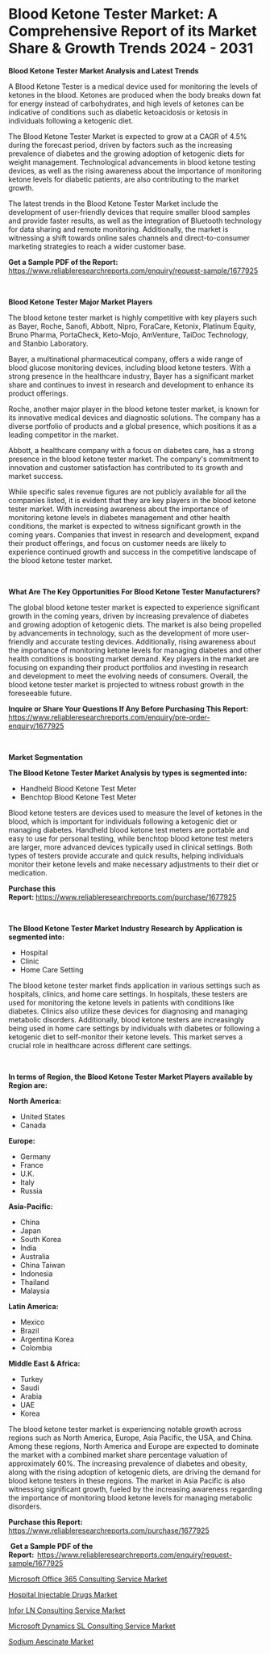 <p><h1>Blood Ketone Tester Market: A Comprehensive Report of its Market Share & Growth Trends 2024 - 2031</h1></p><p><strong>Blood Ketone Tester Market Analysis and Latest Trends</strong></p>
<p><p>A Blood Ketone Tester is a medical device used for monitoring the levels of ketones in the blood. Ketones are produced when the body breaks down fat for energy instead of carbohydrates, and high levels of ketones can be indicative of conditions such as diabetic ketoacidosis or ketosis in individuals following a ketogenic diet.</p><p>The Blood Ketone Tester Market is expected to grow at a CAGR of 4.5% during the forecast period, driven by factors such as the increasing prevalence of diabetes and the growing adoption of ketogenic diets for weight management. Technological advancements in blood ketone testing devices, as well as the rising awareness about the importance of monitoring ketone levels for diabetic patients, are also contributing to the market growth.</p><p>The latest trends in the Blood Ketone Tester Market include the development of user-friendly devices that require smaller blood samples and provide faster results, as well as the integration of Bluetooth technology for data sharing and remote monitoring. Additionally, the market is witnessing a shift towards online sales channels and direct-to-consumer marketing strategies to reach a wider customer base.</p></p>
<p><strong>Get a Sample PDF of the Report:&nbsp;</strong> <a href="https://www.reliableresearchreports.com/enquiry/request-sample/1677925">https://www.reliableresearchreports.com/enquiry/request-sample/1677925</a></p>
<p>&nbsp;</p>
<p><strong>Blood Ketone Tester Major Market Players</strong></p>
<p><p>The blood ketone tester market is highly competitive with key players such as Bayer, Roche, Sanofi, Abbott, Nipro, ForaCare, Ketonix, Platinum Equity, Bruno Pharma, PortaCheck, Keto-Mojo, AmVenture, TaiDoc Technology, and Stanbio Laboratory. </p><p>Bayer, a multinational pharmaceutical company, offers a wide range of blood glucose monitoring devices, including blood ketone testers. With a strong presence in the healthcare industry, Bayer has a significant market share and continues to invest in research and development to enhance its product offerings.</p><p>Roche, another major player in the blood ketone tester market, is known for its innovative medical devices and diagnostic solutions. The company has a diverse portfolio of products and a global presence, which positions it as a leading competitor in the market.</p><p>Abbott, a healthcare company with a focus on diabetes care, has a strong presence in the blood ketone tester market. The company's commitment to innovation and customer satisfaction has contributed to its growth and market success.</p><p>While specific sales revenue figures are not publicly available for all the companies listed, it is evident that they are key players in the blood ketone tester market. With increasing awareness about the importance of monitoring ketone levels in diabetes management and other health conditions, the market is expected to witness significant growth in the coming years. Companies that invest in research and development, expand their product offerings, and focus on customer needs are likely to experience continued growth and success in the competitive landscape of the blood ketone tester market.</p></p>
<p>&nbsp;</p>
<p><strong>What Are The Key Opportunities For Blood Ketone Tester Manufacturers?</strong></p>
<p><p>The global blood ketone tester market is expected to experience significant growth in the coming years, driven by increasing prevalence of diabetes and growing adoption of ketogenic diets. The market is also being propelled by advancements in technology, such as the development of more user-friendly and accurate testing devices. Additionally, rising awareness about the importance of monitoring ketone levels for managing diabetes and other health conditions is boosting market demand. Key players in the market are focusing on expanding their product portfolios and investing in research and development to meet the evolving needs of consumers. Overall, the blood ketone tester market is projected to witness robust growth in the foreseeable future.</p></p>
<p><strong>Inquire or Share Your Questions If Any Before Purchasing This Report:</strong> <a href="https://www.reliableresearchreports.com/enquiry/pre-order-enquiry/1677925">https://www.reliableresearchreports.com/enquiry/pre-order-enquiry/1677925</a></p>
<p>&nbsp;</p>
<p><strong>Market Segmentation</strong></p>
<p><strong>The Blood Ketone Tester Market Analysis by types is segmented into:</strong></p>
<p><ul><li>Handheld Blood Ketone Test Meter</li><li>Benchtop Blood Ketone Test Meter</li></ul></p>
<p><p>Blood ketone testers are devices used to measure the level of ketones in the blood, which is important for individuals following a ketogenic diet or managing diabetes. Handheld blood ketone test meters are portable and easy to use for personal testing, while benchtop blood ketone test meters are larger, more advanced devices typically used in clinical settings. Both types of testers provide accurate and quick results, helping individuals monitor their ketone levels and make necessary adjustments to their diet or medication.</p></p>
<p><strong>Purchase this Report:&nbsp;</strong><a href="https://www.reliableresearchreports.com/purchase/1677925">https://www.reliableresearchreports.com/purchase/1677925</a></p>
<p>&nbsp;</p>
<p><strong>The Blood Ketone Tester Market Industry Research by Application is segmented into:</strong></p>
<p><ul><li>Hospital</li><li>Clinic</li><li>Home Care Setting</li></ul></p>
<p><p>The blood ketone tester market finds application in various settings such as hospitals, clinics, and home care settings. In hospitals, these testers are used for monitoring the ketone levels in patients with conditions like diabetes. Clinics also utilize these devices for diagnosing and managing metabolic disorders. Additionally, blood ketone testers are increasingly being used in home care settings by individuals with diabetes or following a ketogenic diet to self-monitor their ketone levels. This market serves a crucial role in healthcare across different care settings.</p></p>
<p>&nbsp;</p>
<p><strong>In terms of Region, the Blood Ketone Tester Market Players available by Region are:</strong></p>
<p>
    <p> <strong> North America: </strong>
        <ul>
            <li>United States</li>
            <li>Canada</li>
        </ul>
        </p> 
    <p> <strong> Europe: </strong>
        <ul>
            <li>Germany</li>
            <li>France</li>
            <li>U.K.</li>
            <li>Italy</li>
            <li>Russia</li>
        </ul>
        </p> 
    <p> <strong> Asia-Pacific: </strong>
        <ul>
            <li>China</li>
            <li>Japan</li>
            <li>South Korea</li>
            <li>India</li>
            <li>Australia</li>
            <li>China Taiwan</li>
            <li>Indonesia</li>
            <li>Thailand</li>
            <li>Malaysia</li>
        </ul>
        </p> 
    <p> <strong> Latin America: </strong>
        <ul>
            <li>Mexico</li>
            <li>Brazil</li>
            <li>Argentina Korea</li>
            <li>Colombia</li>
        </ul>
        </p> 
    <p> <strong> Middle East & Africa: </strong>
        <ul>
            <li>Turkey</li>
            <li>Saudi</li>
            <li>Arabia</li>
            <li>UAE</li>
            <li>Korea</li>
        </ul>
    </p>
    </p>
<p><p>The blood ketone tester market is experiencing notable growth across regions such as North America, Europe, Asia Pacific, the USA, and China. Among these regions, North America and Europe are expected to dominate the market with a combined market share percentage valuation of approximately 60%. The increasing prevalence of diabetes and obesity, along with the rising adoption of ketogenic diets, are driving the demand for blood ketone testers in these regions. The market in Asia Pacific is also witnessing significant growth, fueled by the increasing awareness regarding the importance of monitoring blood ketone levels for managing metabolic disorders.</p></p>
<p><strong>Purchase this Report: </strong><a href="https://www.reliableresearchreports.com/purchase/1677925">https://www.reliableresearchreports.com/purchase/1677925</a></p>
<p>&nbsp;<strong>Get a Sample PDF of the Report:&nbsp;&nbsp;</strong><a href="https://www.reliableresearchreports.com/enquiry/request-sample/1677925">https://www.reliableresearchreports.com/enquiry/request-sample/1677925</a></p>
<p><strong></strong></p>
<p><p><a href="https://medium.com/@marielong2006/microsoft-office-365-consulting-service-market-analysis-its-cagr-market-segmentation-and-global-9d16be245bea">Microsoft Office 365 Consulting Service Market</a></p><p><a href="https://github.com/joannagoyvaerts/Market-Research-Report-List-1/blob/main/hospital-injectable-drugs-market.md">Hospital Injectable Drugs Market</a></p><p><a href="https://medium.com/@sharonmurphy49/infor-ln-consulting-service-market-competitive-analysis-market-trends-and-forecast-to-2031-90bcba7257ea">Infor LN Consulting Service Market</a></p><p><a href="https://medium.com/@marielong2006/analyzing-microsoft-dynamics-sl-consulting-service-market-global-industry-perspective-and-forecast-5cfe24ca5c64">Microsoft Dynamics SL Consulting Service Market</a></p><p><a href="https://github.com/lubmix/Market-Research-Report-List-1/blob/main/sodium-aescinate-market.md">Sodium Aescinate Market</a></p></p>